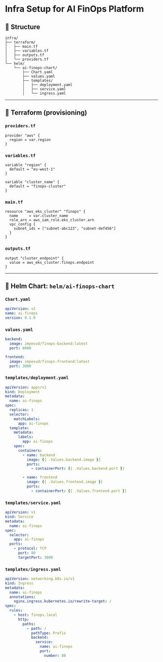 # Infra Setup for AI FinOps Platform

## 📁 Structure
```
infra/
├── terraform/
│   ├── main.tf
│   ├── variables.tf
│   ├── outputs.tf
│   └── providers.tf
└── helm/
    └── ai-finops-chart/
        ├── Chart.yaml
        ├── values.yaml
        ├── templates/
        │   ├── deployment.yaml
        │   ├── service.yaml
        │   └── ingress.yaml
```

---

## 🧱 Terraform (provisioning)

### `providers.tf`
```hcl
provider "aws" {
  region = var.region
}
```

### `variables.tf`
```hcl
variable "region" {
  default = "eu-west-1"
}

variable "cluster_name" {
  default = "finops-cluster"
}
```

### `main.tf`
```hcl
resource "aws_eks_cluster" "finops" {
  name     = var.cluster_name
  role_arn = aws_iam_role.eks_cluster.arn
  vpc_config {
    subnet_ids = ["subnet-abc123", "subnet-def456"]
  }
}
```

### `outputs.tf`
```hcl
output "cluster_endpoint" {
  value = aws_eks_cluster.finops.endpoint
}
```

---

## 🚀 Helm Chart: `helm/ai-finops-chart`

### `Chart.yaml`
```yaml
apiVersion: v2
name: ai-finops
version: 0.1.0
```

### `values.yaml`
```yaml
backend:
  image: impesud/finops-backend:latest
  port: 8000

frontend:
  image: impesud/finops-frontend:latest
  port: 3000
```

### `templates/deployment.yaml`
```yaml
apiVersion: apps/v1
kind: Deployment
metadata:
  name: ai-finops
spec:
  replicas: 1
  selector:
    matchLabels:
      app: ai-finops
  template:
    metadata:
      labels:
        app: ai-finops
    spec:
      containers:
        - name: backend
          image: {{ .Values.backend.image }}
          ports:
            - containerPort: {{ .Values.backend.port }}

        - name: frontend
          image: {{ .Values.frontend.image }}
          ports:
            - containerPort: {{ .Values.frontend.port }}
```

### `templates/service.yaml`
```yaml
apiVersion: v1
kind: Service
metadata:
  name: ai-finops
spec:
  selector:
    app: ai-finops
  ports:
    - protocol: TCP
      port: 80
      targetPort: 3000
```

### `templates/ingress.yaml`
```yaml
apiVersion: networking.k8s.io/v1
kind: Ingress
metadata:
  name: ai-finops
  annotations:
    nginx.ingress.kubernetes.io/rewrite-target: /
spec:
  rules:
    - host: finops.local
      http:
        paths:
          - path: /
            pathType: Prefix
            backend:
              service:
                name: ai-finops
                port:
                  number: 80
```
